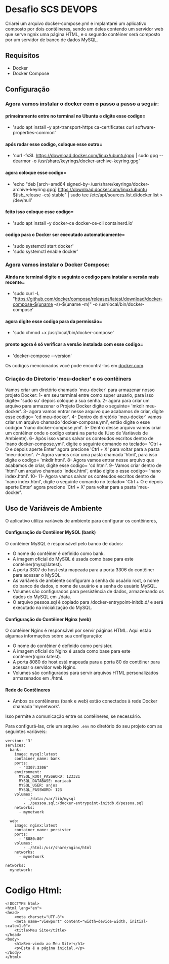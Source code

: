 # Desafio SCS DEVOPS

Criarei um arquivo docker-compose.yml e implantarei um aplicativo composto por dois contêineres, sendo um deles contendo um servidor web que serve ngnix uma página HTML,
e o segundo contêiner será composto por um servidor de banco de dados MySQL.

## Requisitos

- Docker
- Docker Compose

## Configuração

### Agora vamos instalar o docker com o passo a passo a seguir:
#### primeiramente entre no terminal no Ubuntu e digite esse codigo=     
- 'sudo apt install -y apt-transport-https ca-certificates curl software-properties-common'

#### após rodar esse codigo, coloque esse outro=  
- 'curl -fsSL https://download.docker.com/linux/ubuntu/gpg | sudo gpg --dearmor -o /usr/share/keyrings/docker-archive-keyring.gpg'

#### agora coloque esse codigo= 
- 'echo "deb [arch=amd64 signed-by=/usr/share/keyrings/docker-archive-keyring.gpg] https://download.docker.com/linux/ubuntu $(lsb_release -cs) stable" | sudo tee /etc/apt/sources.list.d/docker.list > /dev/null'

#### feito isso coloque esse codigo=
- 'sudo apt install -y docker-ce docker-ce-cli containerd.io'
#### codigo para o Docker ser executado automaticamente=
- 'sudo systemctl start docker'
- 'sudo systemctl enable docker'

### Agora vamos instalar o Docker Compose:
#### Ainda no terminal digite o seguinte o codigo para instalar a versão mais recente=
- 'sudo curl -L "https://github.com/docker/compose/releases/latest/download/docker-compose-$(uname -s)-$(uname -m)" -o /usr/local/bin/docker-compose'
#### agora digite esse codigo para da permissão=
- 'sudo chmod +x /usr/local/bin/docker-compose'
#### pronto agora é só verificar a versão instalada com esse codigo=
- 'docker-compose --version'

Os codigos mencionados você pode encontrá-los em [docker.com](https://www.docker.com/get-started).

### Criação do Diretorio 'meu-docker' e os contêiners

Vamos criar um diretório chamado 'meu-docker' para armazenar nosso projeto Docker:
1- em seu terminal entre como super usuario, para isso digite=
'sudo su' depois coloque a sua senha.
2- agora para criar um arquivo para armazenar o Projeto Docker digite o seguinte=
'mkdir meu-docker'.
3- agora vamos entrar nesse arquivo que acabamos de criar, digite esse codigo=
'cd meu-docker'.
4- Dentro do diretório 'meu-docker' vamos criar um arquivo chamado 'docker-compose.yml', então digite o esse codigo=
'nano docker-compose.yml'.
5- Dentro desse arquivo vamos criar um contêiner onde o codigo estará na parte de (Uso de Variáveis de Ambiente).
6- Após isso vamos salvar os conteudos escritos dentro de 'nano docker-compose.yml', digite o seguinte comando no teclado=
'Ctrl + O e depois aperte Enter' agora precione 'Ctrl + X' para voltar para a pasta 'meu-docker'.
7- Agora vamos criar uma pasta chamada 'html', para isso digite o codigo=
'mkdir html'.
8- Agora vamos entrar nesse arquivo que acabamos de criar, digite esse codigo=
'cd html'.
9-  Vamos criar dentro de 'html' um arquivo chamado 'index.html', então digite o esse codigo=
'nano index.html'.
10- 
11- Agora vamos salvar os conteudos escritos dentro de 'nano index.html', digite o seguinte comando no teclado=
'Ctrl + O e depois aperte Enter' agora precione 'Ctrl + X' para voltar para a pasta 'meu-docker'.

## Uso de Variáveis de Ambiente

O aplicativo utiliza variáveis de ambiente para configurar os contêineres, 
#### Configuração do Contêiner MySQL (bank)
O contêiner MySQL é responsável pelo banco de dados:

- O nome do contêiner é definido como bank.
- A imagem oficial do MySQL é usada como base para este contêiner(mysql:latest).
- A porta 3307 do host está mapeada para a porta 3306 do contêiner para acessar o MySQL.
- As variáveis de ambiente configuram a senha do usuário root, o nome do banco de dados, o nome de usuário e a senha do usuário MySQL.
- Volumes são configurados para persistência de dados, armazenando os dados do MySQL em ./data.
- O arquivo pessoa.sql é copiado para /docker-entrypoint-initdb.d/ e será executado na inicialização do MySQL.

#### Configuração do Contêiner Nginx (web)
O contêiner Nginx é responsável por servir páginas HTML. Aqui estão algumas informações sobre sua configuração:

- O nome do contêiner é definido como persister.
- A imagem oficial do Nginx é usada como base para este contêiner(nginx:latest).
- A porta 8080 do host está mapeada para a porta 80 do contêiner para acessar o servidor web Nginx.
- Volumes são configurados para servir arquivos HTML personalizados armazenados em ./html.

#### Rede de Contêineres
- Ambos os contêineres (bank e web) estão conectados à rede Docker chamada 'mynetwork'.

Isso permite a comunicação entre os contêineres, se necessário.
  
  Para configurá-las, crie um arquivo `.env` no diretório do seu projeto com as seguintes variáveis:

```env
version: '3'
services:
  bank:
    image: mysql:latest
    container_name: bank
    ports:
      - "3307:3306"
    environment:
      MYSQL_ROOT_PASSWORD: 123321
      MYSQL_DATABASE: mariaab
      MYSQL_USER: anjos
      MYSQL_PASSWORD: 123
    volumes:
        - ./data:/var/lib/mysql
        - ./pessoa.sql:/docker-entrypoint-initdb.d/pessoa.sql
    networks:
      - mynetwork

  web:
    image: nginx:latest
    container_name: persister
    ports:
      - "8080:80"
    volumes:
        - ./html:/usr/share/nginx/html
    networks:
      - mynetwork

networks:
  mynetwork:
```

# Codigo Html:
```
<!DOCTYPE html>
<html lang="en">
<head>
    <meta charset="UTF-8">
    <meta name="viewport" content="width=device-width, initial-scale=1.0">
    <title>Meu Site</title>
</head>
<body>
    <h1>Bem-vindo ao Meu Site!</h1>
    <p>Esta é a página inicial.</p>
</body>
</html>

```
